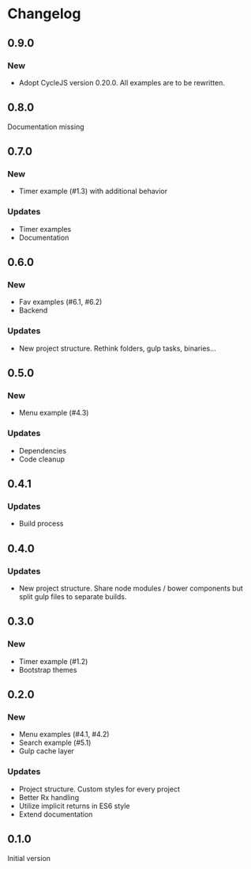 # Changelog

## 0.9.0

### New
* Adopt CycleJS version 0.20.0. All examples are to be rewritten.

## 0.8.0

Documentation missing

## 0.7.0

### New
* Timer example (\#1.3) with additional behavior

### Updates
* Timer examples
* Documentation

## 0.6.0

### New
* Fav examples (\#6.1, \#6.2)
* Backend

### Updates
* New project structure. Rethink folders, gulp tasks, binaries...

## 0.5.0

### New
* Menu example (\#4.3)

### Updates
* Dependencies
* Code cleanup

## 0.4.1

### Updates
* Build process

## 0.4.0

### Updates
* New project structure. Share node modules / bower components but split gulp files
  to separate builds.

## 0.3.0

### New
* Timer example (\#1.2)
* Bootstrap themes

## 0.2.0

### New
* Menu examples (\#4.1, \#4.2)
* Search example (\#5.1)
* Gulp cache layer

### Updates
* Project structure. Custom styles for every project
* Better Rx handling
* Utilize implicit returns in ES6 style
* Extend documentation

## 0.1.0
Initial version
